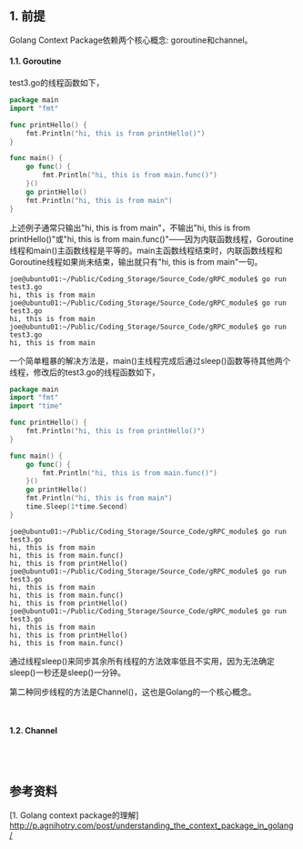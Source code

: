 ## 1. 前提

Golang Context Package依赖两个核心概念: goroutine和channel。

#### 1.1. Goroutine

test3.go的线程函数如下，

```go
package main
import "fmt"

func printHello() {
    fmt.Println("hi, this is from printHello()")
}

func main() {
    go func() {
        fmt.Println("hi, this is from main.func()")
    }()
    go printHello()
    fmt.Println("hi, this is from main")
}
```

上述例子通常只输出"hi, this is from main"，不输出"hi, this is from printHello()"或"hi, this is from main.func()"——因为内联函数线程，Goroutine线程和main()主函数线程是平等的。main主函数线程结束时，内联函数线程和Goroutine线程如果尚未结束，输出就只有"hi, this is from main"一句。
```shell
joe@ubuntu01:~/Public/Coding_Storage/Source_Code/gRPC_module$ go run test3.go
hi, this is from main
joe@ubuntu01:~/Public/Coding_Storage/Source_Code/gRPC_module$ go run test3.go
hi, this is from main
joe@ubuntu01:~/Public/Coding_Storage/Source_Code/gRPC_module$ go run test3.go
hi, this is from main
```



一个简单粗暴的解决方法是，main()主线程完成后通过sleep()函数等待其他两个线程，修改后的test3.go的线程函数如下，

```go
package main
import "fmt"
import "time"

func printHello() {
    fmt.Println("hi, this is from printHello()")
}

func main() {
    go func() {
        fmt.Println("hi, this is from main.func()")
    }()
    go printHello()
    fmt.Println("hi, this is from main")
    time.Sleep(1*time.Second)
}
```

```shell
joe@ubuntu01:~/Public/Coding_Storage/Source_Code/gRPC_module$ go run test3.go
hi, this is from main
hi, this is from main.func()
hi, this is from printHello()
joe@ubuntu01:~/Public/Coding_Storage/Source_Code/gRPC_module$ go run test3.go
hi, this is from main
hi, this is from main.func()
hi, this is from printHello()
joe@ubuntu01:~/Public/Coding_Storage/Source_Code/gRPC_module$ go run test3.go
hi, this is from main
hi, this is from printHello()
hi, this is from main.func()
```


通过线程sleep()来同步其余所有线程的方法效率低且不实用，因为无法确定sleep()一秒还是sleep()一分钟。

第二种同步线程的方法是Channel()，这也是Golang的一个核心概念。

<br />

#### 1.2. Channel




<br />
<br />

## 参考资料
[1. Golang context package的理解] http://p.agnihotry.com/post/understanding_the_context_package_in_golang/